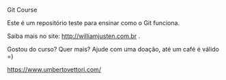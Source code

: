 Git Course

Este é um repositório teste para ensinar como o Git funciona.

Saiba mais no site: http://williamjusten.com.br .

Gostou do curso? Quer mais? Ajude com uma doação, até um café é válido =)


https://www.umbertovettori.com/